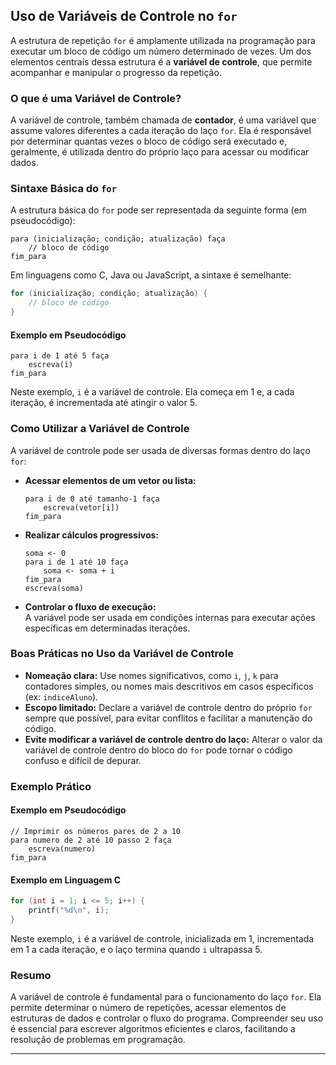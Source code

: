
## Uso de Variáveis de Controle no `for`

A estrutura de repetição `for` é amplamente utilizada na programação para executar um bloco de código um número determinado de vezes. Um dos elementos centrais dessa estrutura é a **variável de controle**, que permite acompanhar e manipular o progresso da repetição.

### O que é uma Variável de Controle?

A variável de controle, também chamada de **contador**, é uma variável que assume valores diferentes a cada iteração do laço `for`. Ela é responsável por determinar quantas vezes o bloco de código será executado e, geralmente, é utilizada dentro do próprio laço para acessar ou modificar dados.

### Sintaxe Básica do `for`

A estrutura básica do `for` pode ser representada da seguinte forma (em pseudocódigo):

```
para (inicialização; condição; atualização) faça
    // bloco de código
fim_para
```

Em linguagens como C, Java ou JavaScript, a sintaxe é semelhante:

```c
for (inicialização; condição; atualização) {
    // bloco de código
}
```

#### Exemplo em Pseudocódigo

```pseudocode
para i de 1 até 5 faça
    escreva(i)
fim_para
```

Neste exemplo, `i` é a variável de controle. Ela começa em 1 e, a cada iteração, é incrementada até atingir o valor 5.

### Como Utilizar a Variável de Controle

A variável de controle pode ser usada de diversas formas dentro do laço `for`:

- **Acessar elementos de um vetor ou lista:**  
  ```pseudocode
  para i de 0 até tamanho-1 faça
      escreva(vetor[i])
  fim_para
  ```
- **Realizar cálculos progressivos:**  
  ```pseudocode
  soma <- 0
  para i de 1 até 10 faça
      soma <- soma + i
  fim_para
  escreva(soma)
  ```
- **Controlar o fluxo de execução:**  
  A variável pode ser usada em condições internas para executar ações específicas em determinadas iterações.

### Boas Práticas no Uso da Variável de Controle

- **Nomeação clara:** Use nomes significativos, como `i`, `j`, `k` para contadores simples, ou nomes mais descritivos em casos específicos (ex: `indiceAluno`).
- **Escopo limitado:** Declare a variável de controle dentro do próprio `for` sempre que possível, para evitar conflitos e facilitar a manutenção do código.
- **Evite modificar a variável de controle dentro do laço:** Alterar o valor da variável de controle dentro do bloco do `for` pode tornar o código confuso e difícil de depurar.

### Exemplo Prático

#### Exemplo em Pseudocódigo

```pseudocode
// Imprimir os números pares de 2 a 10
para numero de 2 até 10 passo 2 faça
    escreva(numero)
fim_para
```

#### Exemplo em Linguagem C

```c
for (int i = 1; i <= 5; i++) {
    printf("%d\n", i);
}
```

Neste exemplo, `i` é a variável de controle, inicializada em 1, incrementada em 1 a cada iteração, e o laço termina quando `i` ultrapassa 5.

### Resumo

A variável de controle é fundamental para o funcionamento do laço `for`. Ela permite determinar o número de repetições, acessar elementos de estruturas de dados e controlar o fluxo do programa. Compreender seu uso é essencial para escrever algoritmos eficientes e claros, facilitando a resolução de problemas em programação.

---
```